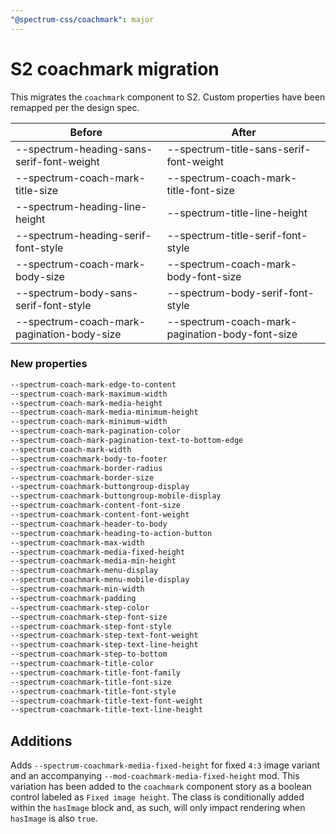```yaml
---
"@spectrum-css/coachmark": major
---
```


# S2 coachmark migration

This migrates the `coachmark` component to S2. Custom properties have been remapped per the design spec.

| Before                                     | After                                           |
| ------------------------------------------ | ----------------------------------------------- |
| --spectrum-heading-sans-serif-font-weight  | --spectrum-title-sans-serif-font-weight         |
| --spectrum-coach-mark-title-size           | --spectrum-coach-mark-title-font-size           |
| --spectrum-heading-line-height             | --spectrum-title-line-height                    |
| --spectrum-heading-serif-font-style        | --spectrum-title-serif-font-style               |
| --spectrum-coach-mark-body-size            | --spectrum-coach-mark-body-font-size            |
| --spectrum-body-sans-serif-font-style      | --spectrum-body-serif-font-style                |
| --spectrum-coach-mark-pagination-body-size | --spectrum-coach-mark-pagination-body-font-size |

### New properties

```css
--spectrum-coach-mark-edge-to-content
--spectrum-coach-mark-maximum-width
--spectrum-coach-mark-media-height
--spectrum-coach-mark-media-minimum-height
--spectrum-coach-mark-minimum-width
--spectrum-coach-mark-pagination-color
--spectrum-coach-mark-pagination-text-to-bottom-edge
--spectrum-coach-mark-width
--spectrum-coachmark-body-to-footer
--spectrum-coachmark-border-radius
--spectrum-coachmark-border-size
--spectrum-coachmark-buttongroup-display
--spectrum-coachmark-buttongroup-mobile-display
--spectrum-coachmark-content-font-size
--spectrum-coachmark-content-font-weight
--spectrum-coachmark-header-to-body
--spectrum-coachmark-heading-to-action-button
--spectrum-coachmark-max-width
--spectrum-coachmark-media-fixed-height
--spectrum-coachmark-media-min-height
--spectrum-coachmark-menu-display
--spectrum-coachmark-menu-mobile-display
--spectrum-coachmark-min-width
--spectrum-coachmark-padding
--spectrum-coachmark-step-color
--spectrum-coachmark-step-font-size
--spectrum-coachmark-step-font-style
--spectrum-coachmark-step-text-font-weight
--spectrum-coachmark-step-text-line-height
--spectrum-coachmark-step-to-bottom
--spectrum-coachmark-title-color
--spectrum-coachmark-title-font-family
--spectrum-coachmark-title-font-size
--spectrum-coachmark-title-font-style
--spectrum-coachmark-title-text-font-weight
--spectrum-coachmark-title-text-line-height
```

## Additions

Adds `--spectrum-coachmark-media-fixed-height` for fixed `4:3` image variant and an accompanying `--mod-coachmark-media-fixed-height` mod. This variation has been added to the `coachmark` component story as a boolean control labeled as `Fixed image height`. The class is conditionally added within the `hasImage` block and, as such, will only impact rendering when `hasImage` is also `true`.
